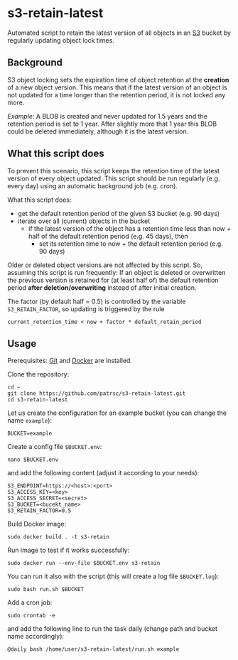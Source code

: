 # s3-retain-latest

Automated script to retain the latest version of all objects in an [S3](https://en.wikipedia.org/wiki/Amazon_S3) bucket by regularly updating object lock times.

## Background

S3 object locking sets the expiration time of object retention at the **creation** of a new object version. This means that if the latest version of an object is not updated for a time longer than the retention period, it is not locked any more.

*Example:* A BLOB is created and never updated for 1.5 years and the retention period is set to 1 year. After slightly more that 1 year this BLOB could be deleted immediately, although it is the latest version.

## What this script does

To prevent this scenario, this script keeps the retention time of the latest version of every object updated. This script should be run regularly (e.g. every day) using an automatic background job (e.g. cron).

What this script does:
* get the default retention period of the given S3 bucket (e.g. 90 days)
* iterate over all (current) objects in the bucket
  * if the latest version of the object has a retention time less than now + half of the default retention period (e.g. 45 days), then
    * set its retention time to now + the default retention period (e.g. 90 days)

Older or deleted object versions are not affected by this script. So, assuming this script is run frequently:
If an object is deleted or overwritten the previous version is retained for (at least half of) the default retention period **after deletion/overwriting** instead of after initial creation.

The factor (by default half = 0.5) is controlled by the variable `S3_RETAIN_FACTOR`, so updating is triggered by the rule
```
current_retention_time < now + factor * default_retain_period
```

## Usage

Prerequisites: [Git](https://git-scm.com) and [Docker](https://www.docker.com/) are installed.

Clone the repository:

```
cd ~
git clone https://github.com/patrsc/s3-retain-latest.git
cd s3-retain-latest
```

Let us create the configuration for an example bucket (you can change the name `example`):

```
BUCKET=example
```

Create a config file `$BUCKET.env`:

```
nano $BUCKET.env
```

and add the following content (adjust it according to your needs):

```
S3_ENDPOINT=https://<host>:<port>
S3_ACCESS_KEY=<key>
S3_ACCESS_SECRET=<secret>
S3_BUCKET=<bucekt_name>
S3_RETAIN_FACTOR=0.5
```

Build Docker image:

```
sudo docker build . -t s3-retain
```

Run image to test if it works successfully:

```
sudo docker run --env-file $BUCKET.env s3-retain
```

You can run it also with the script (this will create a log file `$BUCKET.log`):

```
sudo bash run.sh $BUCKET
```

Add a cron job:

```
sudo crontab -e
```

and add the following line to run the task daily (change path and bucket name accordingly):

```
@daily bash /home/user/s3-retain-latest/run.sh example
```
